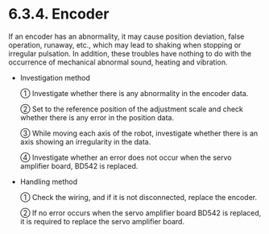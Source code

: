 ﻿# 6.3.4. Encoder

If an encoder has an abnormality, it may cause position deviation, false operation, runaway, etc., which may lead to shaking when stopping or irregular pulsation. In addition, these troubles have nothing to do with the occurrence of mechanical abnormal sound, heating and vibration.

*	Investigation method

    ①	Investigate whether there is any abnormality in the encoder data.

    ②	Set to the reference position of the adjustment scale and check whether there is any error in the position data.

    ③	While moving each axis of the robot, investigate whether there is an axis showing an irregularity in the data.

    ④	Investigate whether an error does not occur when the servo amplifier board, BD542 is replaced. 
 
*	Handling method

    ①	Check the wiring, and if it is not disconnected, replace the encoder.

    ②	If no error occurs when the servo amplifier board BD542 is replaced, it is required to replace the servo amplifier board.
